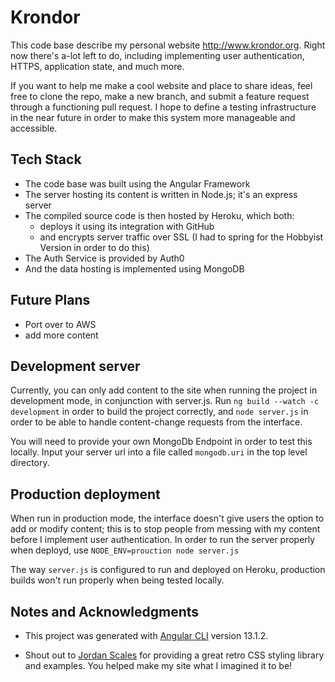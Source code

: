 # Krondor

This code base describe my personal website http://www.krondor.org. Right now there's a-lot left to do, including implementing user authentication, HTTPS, application state, and much more.

If you want to help me make a cool website and place to share ideas, feel free to clone the repo, make a new branch, and submit a feature request through a functioning pull request. I hope to define a testing infrastructure in the near future in order to make this system more manageable and accessible.

## Tech Stack

- The code base was built using the Angular Framework
- The server hosting its content is written in Node.js; it's an express server
- The compiled source code is then hosted by Heroku, which both:
  - deploys it using its integration with GitHub
  - and encrypts server traffic over SSL (I had to spring for the Hobbyist Version in order to do this)
- The Auth Service is provided by Auth0
- And the data hosting is implemented using MongoDB

## Future Plans

- Port over to AWS
- add more content

## Development server

Currently, you can only add content to the site when running the project in development mode, in conjunction with server.js. 
Run `ng build --watch -c development` in order to build the project correctly, and `node server.js` in order to be able to handle content-change requests from the interface.

You will need to provide your own MongoDb Endpoint in order to test this locally. Input your server url into a file called `mongodb.uri` in the top level directory.
## Production deployment

When run in production mode, the interface doesn't give users the option to add or modify content; this is to stop people from messing with my content before I implement user authentication.
In order to run the server properly when deployd, use `NODE_ENV=prouction node server.js`

The way `server.js` is configured to run and deployed on Heroku, production builds won't run properly when being tested locally.
## Notes and Acknowledgments 
 - This project was generated with [Angular CLI](https://github.com/angular/angular-cli) version 13.1.2.

 - Shout out to [Jordan Scales](https://github.com/jdan) for providing a great retro CSS styling library and examples. You helped make my site what I imagined it to be!

